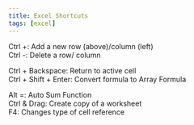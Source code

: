 ```yaml
---
title: Excel Shortcuts
tags: [excel]
---
```


Ctrl +: Add a new row (above)/column (left)  
Ctrl -: Delete a row/ column

Ctrl + Backspace: Return to active cell  
Ctrl + Shift + Enter: Convert formula to Array Formula

Alt =: Auto Sum Function  
Ctrl & Drag: Create copy of a worksheet  
F4: Changes type of cell reference